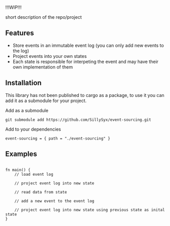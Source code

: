 !!!WIP!!!


short description of the repo/project


## Features
* Store events in an immutable event log (you can only add new events to the log)
* Project events into your own states
* Each state is responsible for interpeting the event and may have their own implementation of them


## Installation
This library has not been published to cargo as a package, to use it you can add it as a submodule for your project.

Add as a submodule
```
git submodule add https://github.com/SillySyx/event-sourcing.git
```

Add to your dependencies
```
event-sourcing = { path = "./event-sourcing" }
```


## Examples

```

fn main() {
    // load event log

    // project event log into new state

    // read data from state

    // add a new event to the event log

    // project event log into new state using previous state as inital state
}

```